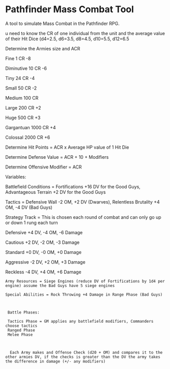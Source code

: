 Pathfinder Mass Combat Tool
===

A tool to simulate Mass Combat in the Pathfinder RPG.


u need to know the CR of one individual from the unit and the average value of their Hit Dice (d4=2.5, d6=3.5, d8=4.5, d10=5.5, d12=6.5

Determine the Armies size and ACR

Fine   1 CR -8

Diminutive 10 CR -6

Tiny 24 CR -4

Small 50 CR -2

Medium 100 CR

Large 200 CR +2

Huge 500 CR +3

Gargantuan 1000 CR +4

Colossal 2000 CR +6

 

 Determine Hit Points = ACR x Average HP value of 1 Hit Die

 Determine Defense Value = ACR + 10 + Modifiers

 Determine Offensive Modifier = ACR

  

  Variables:

  Battlefield Conditions = Fortifications +16 DV for the Good Guys, Advantageous Terrain +2 DV for the Good Guys

  Tactics = Defensive Wall -2 OM, +2 DV (Dwarves), Relentless Brutality +4 OM, -4 DV (Bad Guys)

  Strategy Track = This is chosen each round of combat and can only go up or down 1 rung each turn

   Defensive +4 DV, -4 OM, -6 Damage

   Cautious +2 DV, -2 OM, -3 Damage

   Standard +0 DV, -0 OM, +0 Damage

   Aggressive -2 DV, +2 OM, +3 Damage

   Reckless -4 DV, +4 OM, +6 Damage


    

	Army Resources = Siege Engines (reduce DV of Fortifications by 1d4 per engine) assume the Bad Guys have 5 siege engines

	Special Abilities = Rock Throwing +4 Damage in Range Phase (Bad Guys)

	 

	 Battle Phases:

	 Tactics Phase = GM applies any battlefield modifiers, Commanders choose tactics
	 Ranged Phase
	 Melee Phase

	  

	  Each Army makes and Offense Check (d20 + OM) and compares it to the other armies DV, if the checks is greater than the DV the army takes the difference in damage (+/- any modifiers)

